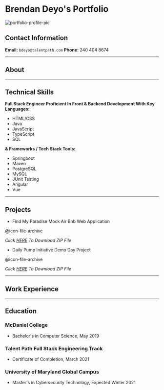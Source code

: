 <link href="style.css" rel="stylesheet">

# Brendan Deyo's Portfolio



![portfolio-profile-pic](https://media-exp1.licdn.com/dms/image/C4D03AQF-4GSnD_xtCQ/profile-displayphoto-shrink_400_400/0/1616591168288?e=1623283200&v=beta&t=mZtupgrioxXCi90SmeuamTknkADoe_4hoyKR4OaDjxg)


## Contact Information
**Email:** `bdeyo@talentpath.com`
**Phone:** 240 404 8674

<hr>

## About

<hr>

## Technical Skills
**Full Stack Engineer Proficient In Front & Backend Development With Key Languages:**
* HTML/CSS
* Java
* JavaScript
* TypeScript
* SQL

**& Frameworks / Tech Stack Tools:**
* Springboot 
* Maven
* PostgreSQL
* MySQL
* JUnit Testing
* Angular
* Vue

<hr>

## Projects
* Find My Paradise Mock Air Bnb Web Application

@icon-file-archive

*Click [HERE](../Documents/FindMyParadise.zip) To Download ZIP File*


* Daily Pump Initiative Demo Day Project

@icon-file-archive

*Click [HERE]() To Download ZIP File*


<hr>

## Work Experience

<hr>

## Education

### McDaniel College 
* Bachelor's in Computer Science, May 2019

### Talent Path Full Stack Engineering Track 
* Certificate of Completion, March 2021

### University of Maryland Global Campus 
* Master's in Cybersecurity Technology, Expected Winter 2021

